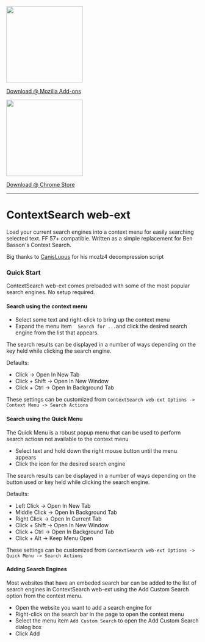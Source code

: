 <img src="https://raw.githubusercontent.com/ssborbis/ContextSearch-web-ext/native-app-support/media/firefox.png" width="200px">

[Download @ Mozilla Add-ons](https://addons.mozilla.org/en-US/firefox/addon/contextsearch-web-ext/)

<img src="https://raw.githubusercontent.com/ssborbis/ContextSearch-web-ext/native-app-support/media/chrome.png" width="200px">

[Download @ Chrome Store](https://chrome.google.com/webstore/detail/contextsearch-web-ext/ddippghibegbgpjcaaijbacfhjjeafjh)

___

# ContextSearch web-ext

Load your current search engines into a context menu for easily searching selected text. FF 57+ compatible. Written as a simple replacement for Ben Basson's Context Search.

Big thanks to [CanisLupus](https://github.com/CanisLupus) for his mozlz4 decompression script

### Quick Start
ContextSearch web-ext comes preloaded with some of the most popular search engines. No setup required.

#### Search using the context menu
* Select some text and right-click to bring up the context menu
* Expand the menu item <img src="https://raw.githubusercontent.com/ssborbis/ContextSearch-web-ext/native-app-support/src/icons/icon48.png" height="12pt">` Search for ... `and click the desired search engine from the list that appears.

The search results can be displayed in a number of ways depending on the key held while clicking the search engine.

Defaults:
  * Click  -> Open In New Tab
  * Click + Shift -> Open In New Window
  * Click + Ctrl  -> Open In Background Tab
  
These settings can be customized from `ContextSearch web-ext Options -> Context Menu -> Search Actions`


#### Search using the Quick Menu
The Quick Menu is a robust popup menu that can be used to perform search actiosn not available to the context menu

* Select text and hold down the right mouse button until the menu appears
* Click the icon for the desired search engine

The search results can be displayed in a number of ways depending on the button used or key held while clicking the search engine.

Defaults:
  * Left Click  -> Open In New Tab
  * Middle Click  -> Open In Background Tab
  * Right Click  -> Open In Current Tab
  * Click + Shift -> Open In New Window
  * Click + Ctrl  -> Open In Background Tab
  * Click + Alt -> Keep Menu Open
  
These settings can be customized from `ContextSearch web-ext Options -> Quick Menu -> Search Actions`

#### Adding Search Engines
Most websites that have an embeded search bar can be added to the list of search engines in ContextSearch web-ext using the Add Custom Search option from the context menu.

* Open the website you want to add a search engine for
* Right-click on the search bar in the page to open the context menu
* Select the menu item `Add Custom Search` to open the Add Custom Search dialog box
* Click Add
